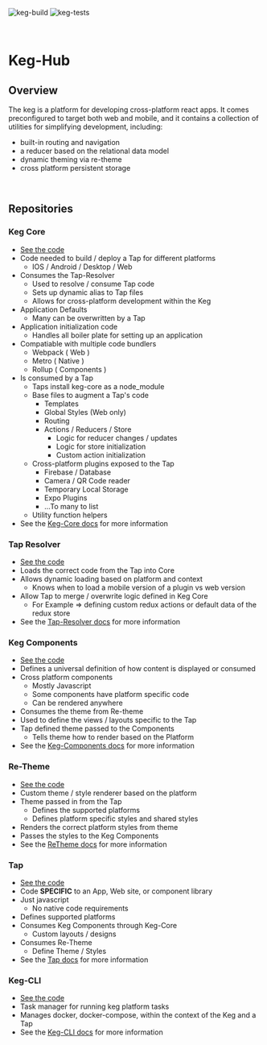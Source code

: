 ![keg-build](https://github.com/lancetipton/keg-hub/workflows/keg-build/badge.svg)
![keg-tests](https://github.com/lancetipton/keg-hub/workflows/keg-tests/badge.svg)

<br/>

# Keg-Hub

## Overview

The keg is a platform for developing cross-platform react apps.
It comes preconfigured to target both web and mobile, and it contains a 
collection of utilities for simplifying development, including:
  * built-in routing and navigation
  * a reducer based on the relational data model
  * dynamic theming via re-theme
  * cross platform persistent storage

<br/>

## Repositories

### Keg Core
* [See the code](/repos/keg-core)
* Code needed to build / deploy a Tap for different platforms
  * IOS / Android / Desktop / Web
* Consumes the Tap-Resolver
  * Used to resolve / consume Tap code
  * Sets up dynamic alias to Tap files
  * Allows for cross-platform development within the Keg
* Application Defaults 
  * Many can be overwritten by a Tap
* Application initialization code
  * Handles all boiler plate for setting up an application
* Compatiable with multiple code bundlers
  * Webpack ( Web )
  * Metro ( Native )
  * Rollup ( Components )
* Is consumed by a Tap 
  * Taps install keg-core as a node_module
  * Base files to augment a Tap's code
    * Templates
    * Global Styles (Web only)
    * Routing
    * Actions / Reducers / Store
      * Logic for reducer changes / updates
      * Logic for store initialization
      * Custom action initialization
  * Cross-platform plugins exposed to the Tap
    * Firebase / Database
    * Camera / QR Code reader
    * Temporary Local Storage
    * Expo Plugins
    * ...To many to list
  * Utility function helpers
* See the [Keg-Core docs]() for more information

### Tap Resolver
* [See the code](/repos/tap-resolver)
* Loads the correct code from the Tap into Core
* Allows dynamic loading based on platform and context
  * Knows when to load a mobile version of a plugin vs web version
* Allow Tap to merge / overwrite logic defined in Keg Core
  * For Example => defining custom redux actions or default data of the redux store
* See the [Tap-Resolver docs]() for more information

### Keg Components
* [See the code](/repos/keg-components)
* Defines a universal definition of how content is displayed or consumed
* Cross platform components
  * Mostly Javascript
  * Some components have platform specific code
  * Can be rendered anywhere
* Consumes the theme from Re-theme
* Used to define the views / layouts specific to the Tap
* Tap defined theme passed to the Components
  * Tells theme how to render based on the Platform
* See the [Keg-Components docs]() for more information

### Re-Theme
* [See the code](/repos/re-theme)
* Custom theme / style renderer based on the platform
* Theme passed in from the Tap
  * Defines the supported platforms
  * Defines platform specific styles and shared styles
* Renders the correct platform styles from theme
* Passes the styles to the Keg Components
* See the [ReTheme docs]() for more information

### Tap
* [See the code](/taps/tap-release-client)
* Code **SPECIFIC** to an App, Web site, or component library
* Just javascript
  * No native code requirements
* Defines supported platforms
* Consumes Keg Components through Keg-Core
  * Custom layouts / designs
* Consumes Re-Theme
  * Define Theme / Styles
* See the [Tap docs]() for more information

### Keg-CLI
* [See the code](/repos/keg-cli)
* Task manager for running keg platform tasks
* Manages docker, docker-compose, within the context of the Keg and a Tap
* See the [Keg-CLI docs]() for more information
